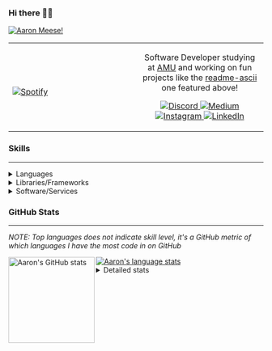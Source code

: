 ### Hi there 👋🏻
[![Aaron Meese!](https://user-images.githubusercontent.com/17814535/88975338-a2aabf00-d27f-11ea-963f-8a19608716b4.png)](https://github.com/ajmeese7/readme-ascii "README ASCII")

<!-- Modified from project here: https://github.com/novatorem/novatorem -->
<table width="100%"> 
  <tr>
  <td width="50%">
      
&nbsp; <br> [![Spotify](https://ajmeese7.vercel.app/api/spotify)](https://open.spotify.com/user/ajmeese)

  </td>
  <td width="50%">

<p align="center">
Software Developer studying at <a href="https://www.amu.apus.edu/">AMU</a> and working on fun 
projects like the <a href="https://github.com/ajmeese7/readme-ascii">readme-ascii</a> one featured above!
</p>
<p align="center">
  <a href="https://discord.gg/PxRTQg3">
    <img src="https://img.shields.io/badge/discord-ajmeese7%234835-369?style=flat-square&logo=discord&logoColor=white&color=purple" alt="Discord" title="Discord">
  </a>
  <a href="https://link.aaronmeese.com/medium">
    <img src="https://img.shields.io/badge/medium-ajmeese7-1DB954?style=flat-square&logo=medium&logoColor=white" alt="Medium" title="Medium">
  </a>
  <br />
  <a href="https://link.aaronmeese.com/instagram">
    <img src="https://img.shields.io/badge/instagram-ajmeese7-1DB954?style=flat-square&logo=instagram&logoColor=white&color=c13584" alt="Instagram" title="Instagram">
  </a>
  <a href="https://link.aaronmeese.com/linkedin">
    <img src="https://img.shields.io/badge/linkedIn-aaronmeese-1DB954?style=flat-square&logo=linkedin&logoColor=white&color=blue" alt="LinkedIn" title="LinkedIn">
  </a>
</p>
  </td>
  </table>

[//]: <> (The `&nbsp;` is to have Aphelion take up more space)

### Skills ###
----
<details>
<summary>Languages</summary>

+ JavaScript
+ HTML
+ CSS
    + [README ASCII](https://github.com/ajmeese7/readme-ascii)
+ PHP
    + [Coupon Booked](https://github.com/ajmeese7/coupon-booked)
    + [Steam Summary](https://github.com/ajmeese7/steam-summary)
+ Java
    + [BRCC Java](https://github.com/ajmeese7/brcc-java)
    + [Euler Problems](https://github.com/ajmeese7/euler-problems)

</details>
<details>
<summary>Libraries/Frameworks</summary>

+ NodeJS
    + [Snapchat Share](https://github.com/ajmeese7/snapchat-share)
    + [FRC Spreadsheets](https://github.com/ajmeese7/frc-spreadsheets)
+ Cordova
    + [Coupon Booked](https://github.com/ajmeese7/coupon-booked)
+ jQuery
+ Discord.js
    + [Spambot](https://github.com/ajmeese7/spambot)
    + [Automatic Reactions](https://github.com/ajmeese7/automatic-reactions)
    + [Multiple Reactions](https://github.com/ajmeese7/multiple-reactions)
    + [Galley Calls](https://github.com/ajmeese7/galley-calls)
    + [Tatsu Toolbox](https://github.com/ajmeese7/tatsu-toolbox)
+ Puppeteer
    + [README ASCII](https://github.com/ajmeese7/readme-ascii)
    + [Dynamic Page Retrieval](https://github.com/ajmeese7/dynamic-page-retrieval)
+ Nightmare.js
    + [Steam Queue Clicker](https://github.com/ajmeese7/steam-queue-clicker)
    + [Repbot](https://github.com/ajmeese7/repbot)
+ Express
    + [Galley Calls](https://github.com/ajmeese7/galley-calls)
+ pdf-lib
+ async

</details>
<details>
<summary>Software/Services</summary>

+ Wallpaper Engine
    + [Random Wallpaper](https://github.com/ajmeese7/random-wallpaper)
    + [Image of the Day](https://github.com/ajmeese7/image-of-the-day)
+ phpMyAdmin
+ cPanel
+ Cloudinary
+ Firefox Extensions
    + [Chess Next Move](https://github.com/ajmeese7/chess-next-move)
    + [Gmail Label Organizer](https://github.com/ajmeese7/gmail-label-organizer)
+ Google Analytics
+ Heroku
+ Nexmo
    + [Coupon Booked](https://github.com/ajmeese7/coupon-booked)
+ Twilio
    + [Galley Calls](https://github.com/ajmeese7/galley-calls)
+ Sonix
    + [Galley Calls](https://github.com/ajmeese7/galley-calls)
+ Auth0
+ OneSignal

</details>
<!--
<details>
<summary>Soft Skills</summary>
+ English/Grammar
+ SEO
    <!-- + TODO: Add my site examples after I finish improving them --
</details>
-->

### GitHub Stats ###
----
*NOTE: Top languages does not indicate skill level, it's a GitHub metric of which languages I have the most code in on GitHub*

<a href="https://profile-summary-for-github.com/user/ajmeese7">
  <img align="left" height="170px" src="https://github-readme-stats.vercel.app/api?username=ajmeese7&show_icons=true&line_height=27&count_private=true&include_all_commits=true" alt="Aaron's GitHub stats"/>
  <img src="https://github-readme-stats.vercel.app/api/top-langs/?username=ajmeese7&hide_langs_below=5&layout=compact" alt="Aaron's language stats"/>
</a>

<details>
<summary>Detailed stats</summary>

### :zap: Recent Activity
<!--START_SECTION:activity-->
1. 🗣 Commented on [#37](https://github.com/ajmeese7/spambot/issues/37) in [ajmeese7/spambot](https://github.com/ajmeese7/spambot)
2. 🗣 Commented on [#2](https://github.com/alekrumkamp/medium-feed-json/issues/2) in [alekrumkamp/medium-feed-json](https://github.com/alekrumkamp/medium-feed-json)
3. 🗣 Commented on [#41](https://github.com/akerl/githubstats/issues/41) in [akerl/githubstats](https://github.com/akerl/githubstats)
4. 🎉 Merged PR [#1](https://github.com/ajmeese7/Repository-Hunter/pull/1) in [ajmeese7/Repository-Hunter](https://github.com/ajmeese7/Repository-Hunter)
5. 💪 Opened PR [#1](https://github.com/ajmeese7/Repository-Hunter/pull/1) in [ajmeese7/Repository-Hunter](https://github.com/ajmeese7/Repository-Hunter)
<!--END_SECTION:activity-->

### 🧐 Waka Stats
<!--START_SECTION:waka-->
**🐱 My Github Data** 

> 🏆 790 Contributions in the Year 2020
 > 
> 📦 55.5 kB Used in Github's Storage 
 > 
> 🚫 Not Opted to Hire
 > 
> 📜 46 Public Repositories
 > 
> 🔑 15 Private Repositories 

**I'm an Early 🐤** 

```text
🌞 Morning    276 commits    ████████░░░░░░░░░░░░░░░░░   33.74% 
🌆 Daytime    361 commits    ███████████░░░░░░░░░░░░░░   44.13% 
🌃 Evening    174 commits    █████░░░░░░░░░░░░░░░░░░░░   21.27% 
🌙 Night      7 commits      ░░░░░░░░░░░░░░░░░░░░░░░░░   0.86%

```
📅 **I'm Most Productive on Saturday** 

```text
Monday       93 commits     ██░░░░░░░░░░░░░░░░░░░░░░░   11.37% 
Tuesday      96 commits     ███░░░░░░░░░░░░░░░░░░░░░░   11.74% 
Wednesday    81 commits     ██░░░░░░░░░░░░░░░░░░░░░░░   9.9% 
Thursday     97 commits     ███░░░░░░░░░░░░░░░░░░░░░░   11.86% 
Friday       125 commits    ███░░░░░░░░░░░░░░░░░░░░░░   15.28% 
Saturday     170 commits    █████░░░░░░░░░░░░░░░░░░░░   20.78% 
Sunday       156 commits    ████░░░░░░░░░░░░░░░░░░░░░   19.07%

```


📊 **This Week I Spent My Time On** 

```text
⌚︎ Time Zone: America/Chicago

💬 Programming Languages: 
JavaScript               1 hr 40 mins        █████████████████████░░░░   86.72% 
HTML                     14 mins             ███░░░░░░░░░░░░░░░░░░░░░░   12.24% 
JSON                     1 min               ░░░░░░░░░░░░░░░░░░░░░░░░░   1.04%

🐱‍💻 Projects: 
mobile                   1 hr 27 mins        ██████████████████░░░░░░░   74.91% 
pullup-screens           14 mins             ███░░░░░░░░░░░░░░░░░░░░░░   12.75% 
McCurleyMed              14 mins             ███░░░░░░░░░░░░░░░░░░░░░░   12.34%

```

**I Mostly Code in JavaScript** 

```text
JavaScript               25 repos            ██████████████░░░░░░░░░░░   55.56% 
HTML                     8 repos             ████░░░░░░░░░░░░░░░░░░░░░   17.78% 
Java                     4 repos             ██░░░░░░░░░░░░░░░░░░░░░░░   8.89% 
CSS                      3 repos             █░░░░░░░░░░░░░░░░░░░░░░░░   6.67% 
Python                   2 repos             █░░░░░░░░░░░░░░░░░░░░░░░░   4.44%

```



<!--END_SECTION:waka-->
</details>
